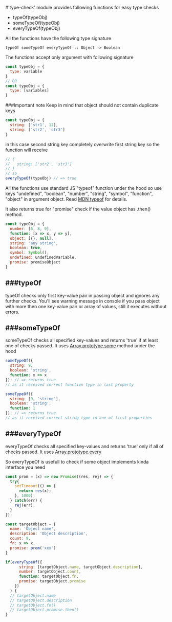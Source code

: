 #'type-check' module provides following functions for easy type checks

- typeOf(typeObj)
- someTypeOf(typeObj)
- everyTypeOf(typeObj)

All the functions have the following type signature

```
typeOf someTypeOf everyTypeOf :: Object -> Boolean
```

The functions accept only argument with following signature
```js
const typeObj = {
  type: variable
}
// OR
const typeObj = {
  type: [variables]
}
```
###Important note
Keep in mind that object should not contain duplicate keys
```js
const typeObj = {
  string: ['str1', 12],
  string: ['str2', 'str3']
}
```
in this case second string key completely overwrite first string key so the function will receive
```js
// {
//   string: ['str2', 'str3']
// }
// so
everyTypeOf(typeObj) // => true
```

All the functions use standard JS "typeof" function under the hood so use keys
"undefined", "boolean", "number", "string", "symbol", "function", "object" in argument object.
Read [MDN typeof](https://developer.mozilla.org/ru/docs/Web/JavaScript/Reference/Operators/typeof) for details.

It also returns true for "promise" check if the value object has .then() method.
```js
const typeObj = {
  number: [6, 8, 9],
  function: [x => x, y => y],
  object: [{}, null],
  string: 'any string',
  boolean: true,
  symbol: Symbol(),
  undefined: undefinedVariable,
  promise: promiseObject
}

```

###typeOf
---
typeOf checks only first key-value pair in passing object and ignores any further checks. You'll see warning message in console if you pass object with more then one key-value pair or array of values, still it executes without errors.

###someTypeOf
---
someTypeOf checks all specified key-values and returns 'true' if at least one of checks passed. It uses [Array.prototype.some](https://developer.mozilla.org/en-US/docs/Web/JavaScript/Reference/Global_Objects/Array/some) method under the hood

```js
someTypeOf({
  string: 9,
  boolean: 'string',
  function: x => x
}); // => returns true
// as it received correct function type in last property

someTypeOf({
  string: [9, 'string'],
  boolean: 'string',
  function: 1
}); // => returns true
// as it received correct string type in one of first properties
```

###everyTypeOf
---
everyTypeOf checks all speсified key-values and returns 'true' only if all of checks passed. It uses [Array.prototype.every](https://developer.mozilla.org/en-US/docs/Web/JavaScript/Reference/Global_Objects/Array/every)

So everyTypeOf is usefull to check if some object implements kinda interface you need

```js
const prom = (x) => new Promise((res, rej) => {
  try{
    setTimeout(() => {
      return res(x);
    }, 1000);
  } catch(err) {
    rej(err);
  }
});

const targetObject = {
  name: 'Object name',
  description: 'Object description',
  count: 9,
  fn: x => x,
  promise: prom('xxx')
}

if(everyTypeOf({
      string: [targetObject.name, targetObject.description],
      number: targetObject.count,
      function: targetObject.fn,
      promise: targetObject.promise
    })
  ) {
  // targetObject.name
  // targetObject.description
  // targetObject.fn()
  // targetObject.promise.then()
}
```
